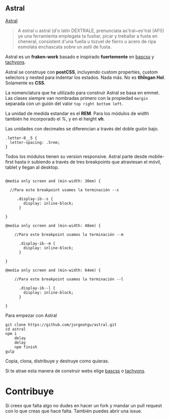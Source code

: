 ## Astral

[Astral](https://an.wikipedia.org/wiki/Estral)

<blockquote>
    A estral u astral (d'o latín DEXTRALE, prenunciata as'tɾal~es'tɾal (AFI)) ye una ferramienta emplegata ta fustiar, picar y treballar a fusta en cheneral, consistent d'una fuella u tozuel de fierro u acero de ripa esmolata enchascata sobre un astil de fusta.
</blockquote>

Astral es un **fraken-work** basado e inspirado **fuertemente** en [bascss](http://basscss.com) y [tachyons](http://tachyons.io).

Astral se construye con **postCSS**, incluyendo custom properties, custom selectors y nested para indentar los estados. Nada más. No es **tlhİngan Hol**. Solamente es **CSS**.

La nomenclatura que he utilizado para construir Astral se basa en emmet. Las clases siempre van nombradas primero con la propiedad ```margin``` separada con un guión del valor ```top right bottom left```.

La unidad de medida estandar es el **REM**. Para los módulos de width también he incorporado el *%*, y en el height **vh**.

Las unidades con decimales se diferencian a través del doble guión bajo.

```
.letter-0__5 {
  letter-spacing: .5rem;
}
```


Todos los módulos tienen su version responsive. Astral parte desde mobile-first hasta ir subiendo a través de tres breakpoints que atraviesan el móvil, tablet y llegan al desktop.

```

@media only screen and (min-width: 30em) {

  //Para este breakpoint usamos la terminación --s

     .display-ib--s {
        display: inline-block;
      }

}

@media only screen and (min-width: 48em) {

    //Para este breakpoint usamos la terminación --m

      .display-ib--m {
        display: inline-block;
      }

}

@media only screen and (min-width: 64em) {

    //Para este breakpoint usamos la terminación --l

      .display-ib--l {
        display: inline-block;
      }

}

```

Para empezar con Astral

```
git clone https://github.com/jorgeatgu/astral.git
cd astral
npm i
    delay
    delay
    npm finish
gulp
```

Copia, clona, distribuye y destruye como quieras.

Si te atrae esta manera de construir webs elige [bascss](http://basscss.com) o [tachyons](http://tachyons.io).

# Contribuye

Si crees que falta algo no dudes en hacer un fork y mandar un pull request con lo que creas que hace falta. También puedes abrir una issue.
